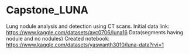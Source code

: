 # Capstone_LUNA
Lung nodule analysis and detection using CT scans.
Initial data link: https://www.kaggle.com/datasets/avc0706/luna16
Data(segments having nodule and no nodules) Created notebook: https://www.kaggle.com/datasets/yaswanth3010/luna-data?rvi=1
